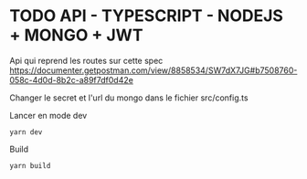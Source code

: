 # TODO API - TYPESCRIPT - NODEJS + MONGO + JWT

Api qui reprend les routes sur cette spec https://documenter.getpostman.com/view/8858534/SW7dX7JG#b7508760-058c-4d0d-8b2c-a89f7df0d42e

Changer le secret et l'url du mongo dans le fichier src/config.ts

Lancer en mode dev
```shell
yarn dev
```

Build
```shell
yarn build
```
